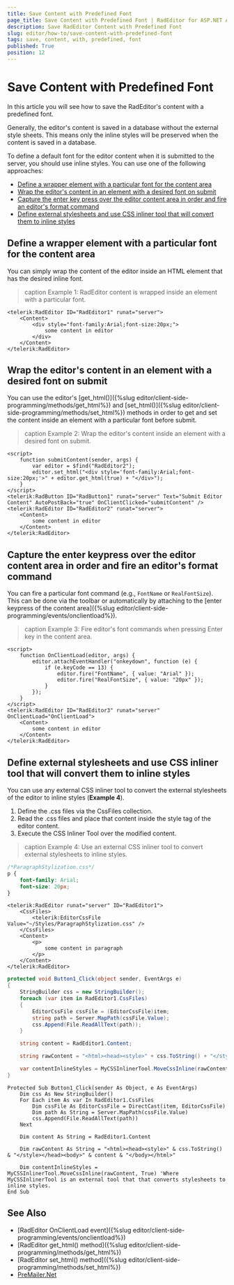 ```yaml
---
title: Save Content with Predefined Font
page_title: Save Content with Predefined Font | RadEditor for ASP.NET AJAX Documentation
description: Save RadEditor Content with Predefined Font
slug: editor/how-to/save-content-with-predefined-font
tags: save, content, with, predefined, font
published: True
position: 12
---
```


# Save Content with Predefined Font

In this article you will see how to save the RadEditor's content with a predefined font.

Generally, the editor's content is saved in a database without the external style sheets. This means only the inline styles will be preserved when the content is saved in a database. 

To define a default font for the editor content when it is submitted to the server, you should use inline styles. You can use one of the following approaches:

* [Define a wrapper element with a particular font for the content area](#define-a-wrapper-element-with-a-particular-font-for-the-content-area)
* [Wrap the editor's content in an element with a desired font on submit](#wrap-the-editors-content-in-an-element-with-a-desired-font-on-submit)
* [Capture the enter key press over the editor content area in order and fire an editor's format command](#capture-the-enter-key-press-over-the-editor-content-area-in-order-and-fire-an-editors-format-command)
* [Define external stylesheets and use CSS inliner tool that will convert them to inline styles](#define-external-stylesheets-and-use-css-inliner-tool-that-will-convert-them-to-inline-styles)

## Define a wrapper element with a particular font for the content area

You can simply wrap the content of the editor inside an HTML element that has the desired inline font.

>caption Example 1: RadEditor content is wrapped inside an element with a particular font.

````ASP.NET
<telerik:RadEditor ID="RadEditor1" runat="server">
    <Content>
        <div style="font-family:Arial;font-size:20px;">
            some content in editor
        </div>
    </Content>
</telerik:RadEditor>
````

## Wrap the editor's content in an element with a desired font on submit

You can use the editor's [get_html()]({%slug editor/client-side-programming/methods/get_html%}) and [set_html()]({%slug editor/client-side-programming/methods/set_html%}) methods in order to get and set the content inside an element with a particular font before submit.

>caption Example 2: Wrap the editor's content inside an element with a desired font on submit.

````ASP.NET
<script>
    function submitContent(sender, args) {
        var editor = $find("RadEditor2");
        editor.set_html("<div style='font-family:Arial;font-size:20px;'>" + editor.get_html(true) + "</div>");
    }
</script>
<telerik:RadButton ID="RadButton1" runat="server" Text="Submit Editor Content" AutoPostBack="true" OnClientClicked="submitContent" />
<telerik:RadEditor ID="RadEditor2" runat="server">
    <Content>
        some content in editor
    </Content>
</telerik:RadEditor>
````

## Capture the enter keypress over the editor content area in order and fire an editor's format command

You can fire a particular font command (e.g., `FontName` or `RealFontSize`). This can be done via the toolbar or automatically by attaching to the [enter keypress of the content area]({%slug editor/client-side-programming/events/onclientload%}).

>caption Example 3: Fire editor's font commands when pressing Enter key in the content area.

````ASP.NET
<script>
    function OnClientLoad(editor, args) {
        editor.attachEventHandler("onkeydown", function (e) {
            if (e.keyCode == 13) {
                editor.fire("FontName", { value: "Arial" });
                editor.fire("RealFontSize", { value: "20px" });
            }
        });
    }
</script>
<telerik:RadEditor ID="RadEditor3" runat="server" OnClientLoad="OnClientLoad">
    <Content>
        some content in editor
    </Content>
</telerik:RadEditor>
````

## Define external stylesheets and use CSS inliner tool that will convert them to inline styles

You can use any external CSS inliner tool to convert the external stylesheets of the editor to inline styles (**Example 4**).

1. Define the .css files via the CssFiles collection.
1. Read the .css files and place that content inside the style tag of the editor content.
1. Execute the CSS Inliner Tool over the modified content.

>caption Example 4: Use an external CSS inliner tool to convert external stylesheets to inline styles.

````CSS
/*ParagraphStylization.css*/
p {
    font-family: Arial;
    font-size: 20px;
}

````
````ASP.NET
<telerik:RadEditor runat="server" ID="RadEditor1">
    <CssFiles>
        <telerik:EditorCssFile Value="~/Styles/ParagraphStylization.css" />
    </CssFiles>
    <Content>
        <p>
            some content in paragraph
        </p>
    </Content>
</telerik:RadEditor>
````
````C#
protected void Button1_Click(object sender, EventArgs e)
{
    StringBuilder css = new StringBuilder();
    foreach (var item in RadEditor1.CssFiles)
    {
        EditorCssFile cssFile = (EditorCssFile)item;
        string path = Server.MapPath(cssFile.Value);
        css.Append(File.ReadAllText(path));
    }

    string content = RadEditor1.Content;

    string rawContent = "<html><head><style>" + css.ToString() + "</style></head><body>" + content + "</body></html>";

    var contentInlineStyles = MyCSSInlinerTool.MoveCssInline(rawContent, true); //Where MyCSSInlinerTool is an external tool that that converts stylesheets to inline styles. 
}
````
````VB
Protected Sub Button1_Click(sender As Object, e As EventArgs)
	Dim css As New StringBuilder()
	For Each item As var In RadEditor1.CssFiles
		Dim cssFile As EditorCssFile = DirectCast(item, EditorCssFile)
		Dim path As String = Server.MapPath(cssFile.Value)
		css.Append(File.ReadAllText(path))
	Next

	Dim content As String = RadEditor1.Content

	Dim rawContent As String = "<html><head><style>" & css.ToString() & "</style></head><body>" & content & "</body></html>"

	Dim contentInlineStyles = MyCSSInlinerTool.MoveCssInline(rawContent, True) 'Where MyCSSInlinerTool is an external tool that that converts stylesheets to inline styles.
End Sub
````

## See Also

* [RadEditor OnClientLoad event]({%slug editor/client-side-programming/events/onclientload%})
* [RadEditor get_html() method]({%slug editor/client-side-programming/methods/get_html%})
* [RadEditor set_html() method]({%slug editor/client-side-programming/methods/set_html%})
* [PreMailer.Net](https://github.com/milkshakesoftware/PreMailer.Net)
